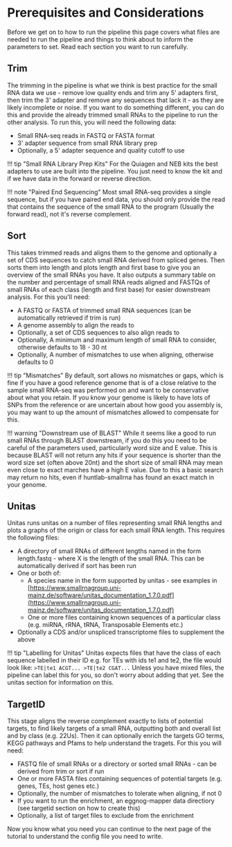 # Prerequisites and Considerations

Before we get on to how to run the pipeline this page covers what files are needed to run the pipeline and things to think about to inform the parameters to set. Read each section you want to run carefully.

## Trim
The trimming in the pipeline is what we think is best practice for the small RNA data we use - remove low quality ends and trim any 5' adapters first, then trim the 3' adapter and remove any sequences that lack it - as they are likely incomplete or noise. If you want to do something different, you can do this and provide the already trimmed small RNAs to the pipeline to run the other analysis. To run this, you will need the following data:

-	Small RNA-seq reads in FASTQ or FASTA format
-	3' adapter sequence from small RNA library prep
-	Optionally, a 5' adapter sequence and quality cutoff to use

!!! tip "Small RNA Library Prep Kits"
    For the Quiagen and NEB kits the best adapters to use are built into the pipeline. You just need to know the kit and if we have data in the forward or reverse direction. 

!!! note "Paired End Sequencing"
    Most small RNA-seq provides a single sequence, but if you have paired end data, you should only provide the read that contains the sequence of the small RNA to the program (Usually the forward read), not it's reverse complement.

## Sort

This takes trimmed reads and aligns them to the genome and optionally a set of CDS sequences to catch small RNA derived from spliced genes. Then sorts them into length and plots length and first base to give you an overview of the small RNAs you have. It also outputs a summary table on the number and percentage of small RNA reads aligned and FASTQs of small RNAs of each class (length and first base) for easier downstream analysis. For this you'll need:

-	A FASTQ or FASTA of trimmed small RNA sequences (can be automatically retrieved if trim is run)
-	A genome assembly to align the reads to
-	Optionally, a set of CDS sequences to also align reads to 
-	Optionally, A minimum and maximum length of small RNA to consider, otherwise defaults to 18 - 30 nt
-	Optionally, A number of mismatches to use when aligning, otherwise defaults to 0

!!! tip "Mismatches"
    By default, sort allows no mismatches or gaps, which is fine if you have a good reference genome that is of a close relative to the sample small RNA-seq was performed on and want to be conservative about what you retain. If you know your genome is likely to have lots of SNPs from the reference or are uncertain about how good you assembly is, you may want to up the amount of mismatches allowed to compensate for this.

!!! warning "Downstream use of BLAST"
    While it seems like a good to run small RNAs through BLAST downstream, if you do this you need to be careful of the parameters used, particularly word size and E value. This is because BLAST will not return any hits if your sequence is shorter than the word size set (often above 20nt) and the short size of small RNA may mean even close to exact marches have a high E value. Due to this a basic search may return no hits, even if huntlab-smallrna has found an exact match in your genome.

## Unitas

Unitas runs unitas on a number of files representing small RNA lengths and plots a graphs of the origin or class for each small RNA length. This requires the following files:

-	A directory of small RNAs of different lengths named in the form length.fastq - where X is the length of the small RNA. This can be automatically derived if sort has been run
-	One or both of:
    - A species name in the form supported by unitas - see examples in [https://www.smallrnagroup.uni-mainz.de/software/unitas_documentation_1.7.0.pdf](https://www.smallrnagroup.uni-mainz.de/software/unitas_documentation_1.7.0.pdf) 
    - One or more files containing known sequences of a particular class (e.g. miRNA, rRNA, tRNA, Transposable Elements etc.)
-	Optionally a CDS and/or unspliced transcriptome files to supplement the above

!!! tip "Labelling for Unitas"
    Unitas expects files that have the class of each sequence labelled in their ID e.g. for TEs with ids te1 and te2, the file would look like:
    ```
    >TE|te1
    ACGT...
    >TE|te2
    CGAT...
    ```
    Unless you have mixed files, the pipeline can label this for you, so don't worry about adding that yet. See the unitas section for information on this.

## TargetID
This stage aligns the reverse complement exactly to lists of potential targets, to find likely targets of a small RNA, outputting both and overall list and by class (e.g. 22Us). Then it can optionally enrich the targets GO terms, KEGG pathways and Pfams to help understand the tragets. For this you will need:

-	FASTQ file of small RNAs or a directory or sorted small RNAs - can be derived from trim or sort if run
-	One or more FASTA files containing sequences of potential targets (e.g. genes, TEs, host genes etc.)
-	Optionally, the number of mismatches to tolerate when aligning, if not 0
-	If you want to run the enrichment, an eggnog-mapper data directiory (see targetid section on how to create this)
-	Optionally, a list of target files to exclude from the enrichment

Now you know what you need you can continue to the next page of the tutorial to understand the config file you need to write.